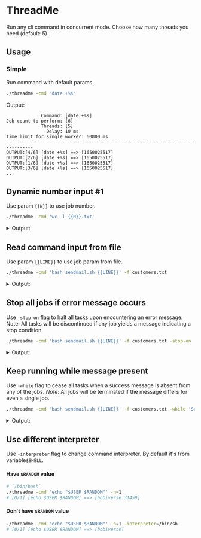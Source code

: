 # ThreadMe
Run any cli command in concurrent mode. 
Choose how many threads you need (default: 5).

## Usage


### Simple
Run command with default params
```sh
./threadme -cmd "date +%s"
```
Output:
```
             Command: [date +%s]
Job count to perform: [6]
             Threads: [5]
               Delay: 10 ms
Time limit for single worker: 60000 ms
--------------------------------------------------------------------------------
OUTPUT:[4/6] [date +%s] ==> [1650025517]
OUTPUT:[2/6] [date +%s] ==> [1650025517]
OUTPUT:[1/6] [date +%s] ==> [1650025517]
OUTPUT:[3/6] [date +%s] ==> [1650025517]
...
```

## Dynamic number input #1
Use param `{{N}}` to use job number.

```sh
./threadme -cmd 'wc -l {{N}}.txt' 
```
<details>
    <summary>Output:</summary>
```
[4/10] [wc -l 4.txt] ==> [3 4.txt]
ERROR: [2/10] [wc -l 2.txt] ==> [wc: 2.txt: No such file or directory; exit status 1;]
ERROR: [6/10] [wc -l 6.txt] ==> [wc: 6.txt: No such file or directory; exit status 1;]
[7/10] [wc -l 7.txt] ==> [1 7.txt]
ERROR: [8/10] [wc -l 8.txt] ==> [wc: 8.txt: No such file or directory; exit status 1;]
...
```
</details>


## Read command input from file 
Use param `{{LINE}}` to use job param from file.

```sh
./threadme -cmd 'bash sendmail.sh {{LINE}}' -f customers.txt
```
<details>
    <summary>Output:</summary>
```
[0/8256] [bash sendmail.sh a@a.example.com] ==> [Sent: a@a.example.com]
ERROR: [4/8256] [bash sendmail.sh e@e.example.com] ==> [Invalid user; exit status 1;]
[2/8256] [bash sendmail.sh c@c.example.com] ==> [Sent: c@c.example.com]
[1/8256] [bash sendmail.sh b@b.example.com] ==> [Sent: b@b.example.com]
[3/8256] [bash sendmail.sh d@d.example.com] ==> [Sent: d@d.example.com]
...
```
</details>

## Stop all jobs if error message occurs 
Use `-stop-on` flag to halt all tasks upon encountering an error message.
Note: All tasks will be discontinued if any job yields a message indicating a stop condition.

```sh
./threadme -cmd 'bash sendmail.sh {{LINE}}' -f customers.txt -stop-on 'Error:'
```
<details>
    <summary>Output:</summary>
```
[0/8256] [bash sendmail.sh a@a.example.com] ==> [Sent: a@a.example.com]
ERROR: [4/8256] [bash sendmail.sh e@e.example.com] ==> [Invalid user; exit status 1;]
[2/8256] [bash sendmail.sh c@c.example.com] ==> [Sent: c@c.example.com]
[1/8256] [bash sendmail.sh b@b.example.com] ==> [Sent: b@b.example.com]
[3/8256] [bash sendmail.sh d@d.example.com] ==> [Sent: d@d.example.com]
[4/8256] [bash sendmail.sh e@e.example.com] ==> [Error: timeout while sending e@e.example.com]
> Stop output message found: Error: timeout while sending e@e.example.com
> Stopping all workers!
> Duration: 12.03473712s
```
</details>

## Keep running while message present 
Use `-while` flag to cease all tasks when a success message is absent from any of the jobs.
_Note_: All jobs will be terminated if the message differs for even a single job.

```sh
./threadme -cmd 'bash sendmail.sh {{LINE}}' -f customers.txt -while 'Sent:'
```
<details>
    <summary>Output:</summary>
```
[0/8256] [bash sendmail.sh a@a.example.com] ==> [Sent: a@a.example.com]
ERROR: [4/8256] [bash sendmail.sh e@e.example.com] ==> [Invalid user; exit status 1;]
> No `while message` found: Invalid user; exit status 1;
> Stopping all workers!
> Duration: 7.03404163s 
```
</details>


## Use different interpreter 
Use `-interpreter` flag to change command interpreter. By default it's from variable`$SHELL`.
#### Have `$RANDOM` value
```sh
# `/bin/bash`
./threadme -cmd 'echo "$USER $RANDOM"' -n=1
# [0/1] [echo $USER $RANDOM] ==> [bobiverse 31459]
```

#### Don't have `$RANDOM` value
```sh
./threadme -cmd 'echo "$USER $RANDOM"' -n=1 -interpreter=/bin/sh
# [0/1] [echo $USER $RANDOM] ==> [bobiverse]
```

